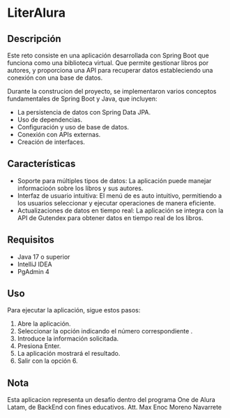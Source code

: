 # LiterAlura

## Descripción
Este reto consiste en una aplicación desarrollada con Spring Boot que funciona como una biblioteca virtual. 
Que permite gestionar libros por autores, y proporciona una API para recuperar datos 
estableciendo una conexión con una base de datos.

Durante la construcion del proyecto, se implementaron varios conceptos fundamentales de Spring Boot y Java, que incluyen:

- La persistencia de datos con Spring Data JPA.
- Uso de dependencias.
- Configuración y uso de base de datos.
- Conexión con APIs externas.
- Creación de interfaces.

## Características
- Soporte para múltiples tipos de datos: La aplicación puede manejar informacioón sobre los libros y sus autores.
- Interfaz de usuario intuitiva: El menú de es auto intuitivo, permitiendo a los usuarios seleccionar y ejecutar operaciones de manera eficiente.
- Actualizaciones de datos en tiempo real: La aplicación se integra con la API de Gutendex para obtener datos en tiempo real de los libros.

## Requisitos
- Java 17 o superior
- IntelliJ IDEA
- PgAdmin 4

## Uso
Para ejecutar la aplicación, sigue estos pasos:

1. Abre la aplicación.
2. Seleccionar la opción indicando el número correspondiente .
3. Introduce la información solicitada.
4. Presiona Enter.
5. La aplicación mostrará el resultado.
6. Salir con la opción 6.

## Nota
Esta aplicacion representa un desafío dentro del programa One de Alura Latam, de BackEnd con fines educativos.
Att. Max Enoc Moreno Navarrete

